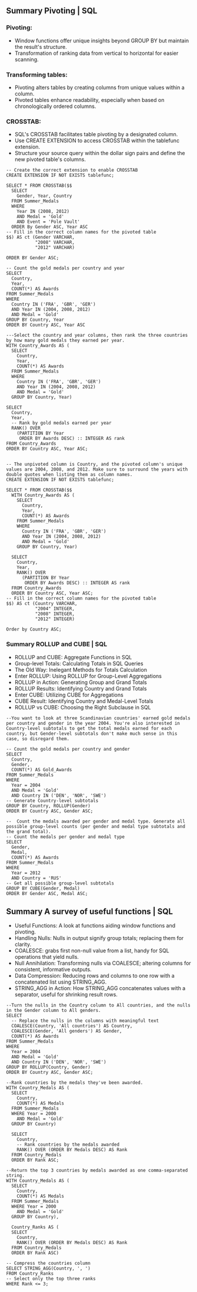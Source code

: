 ## Summary Pivoting | SQL
### Pivoting:
- Window functions offer unique insights beyond GROUP BY but maintain the result's structure.
- Transformation of ranking data from vertical to horizontal for easier scanning.

### Transforming tables:
- Pivoting alters tables by creating columns from unique values within a column.
- Pivoted tables enhance readability, especially when based on chronologically ordered columns.

### CROSSTAB:
- SQL's CROSSTAB facilitates table pivoting by a designated column.
- Use CREATE EXTENSION to access CROSSTAB within the tablefunc extension.
- Structure your source query within the dollar sign pairs and define the new pivoted table's columns.

```
-- Create the correct extension to enable CROSSTAB
CREATE EXTENSION IF NOT EXISTS tablefunc;

SELECT * FROM CROSSTAB($$
  SELECT
    Gender, Year, Country
  FROM Summer_Medals
  WHERE
    Year IN (2008, 2012)
    AND Medal = 'Gold'
    AND Event = 'Pole Vault'
  ORDER By Gender ASC, Year ASC
-- Fill in the correct column names for the pivoted table
$$) AS ct (Gender VARCHAR,
           "2008" VARCHAR,
           "2012" VARCHAR)

ORDER BY Gender ASC;

-- Count the gold medals per country and year
SELECT
  Country,
  Year,
  COUNT(*) AS Awards
FROM Summer_Medals
WHERE
  Country IN ('FRA', 'GBR', 'GER')
  AND Year IN (2004, 2008, 2012)
  AND Medal = 'Gold'
GROUP BY Country, Year
ORDER BY Country ASC, Year ASC

---Select the country and year columns, then rank the three countries by how many gold medals they earned per year.
WITH Country_Awards AS (
  SELECT
    Country,
    Year,
    COUNT(*) AS Awards
  FROM Summer_Medals
  WHERE
    Country IN ('FRA', 'GBR', 'GER')
    AND Year IN (2004, 2008, 2012)
    AND Medal = 'Gold'
  GROUP BY Country, Year)

SELECT
  Country,
  Year,
  -- Rank by gold medals earned per year
  RANK() OVER
    (PARTITION BY Year
     ORDER BY Awards DESC) :: INTEGER AS rank
FROM Country_Awards
ORDER BY Country ASC, Year ASC;


-- The unpivoted column is Country, and the pivoted column's unique values are 2004, 2008, and 2012. Make sure to surround the years with double quotes when listing them as column names.
CREATE EXTENSION IF NOT EXISTS tablefunc;

SELECT * FROM CROSSTAB($$
  WITH Country_Awards AS (
    SELECT
      Country,
      Year,
      COUNT(*) AS Awards
    FROM Summer_Medals
    WHERE
      Country IN ('FRA', 'GBR', 'GER')
      AND Year IN (2004, 2008, 2012)
      AND Medal = 'Gold'
    GROUP BY Country, Year)

  SELECT
    Country,
    Year,
    RANK() OVER
      (PARTITION BY Year
       ORDER BY Awards DESC) :: INTEGER AS rank
  FROM Country_Awards
  ORDER BY Country ASC, Year ASC;
-- Fill in the correct column names for the pivoted table
$$) AS ct (Country VARCHAR,
           "2004" INTEGER,
           "2008" INTEGER,
           "2012" INTEGER)

Order by Country ASC;

```

### Summary ROLLUP and CUBE | SQL
- ROLLUP and CUBE: Aggregate Functions in SQL
- Group-level Totals: Calculating Totals in SQL Queries
- The Old Way: Inelegant Methods for Totals Calculation
- Enter ROLLUP: Using ROLLUP for Group-Level Aggregations
- ROLLUP in Action: Generating Group and Grand Totals
- ROLLUP Results: Identifying Country and Grand Totals
- Enter CUBE: Utilizing CUBE for Aggregations
- CUBE Result: Identifying Country and Medal-Level Totals
- ROLLUP vs CUBE: Choosing the Right Subclause in SQL
```
--You want to look at three Scandinavian countries' earned gold medals per country and gender in the year 2004. You're also interested in Country-level subtotals to get the total medals earned for each country, but Gender-level subtotals don't make much sense in this case, so disregard them.

-- Count the gold medals per country and gender
SELECT
  Country,
  Gender,
  COUNT(*) AS Gold_Awards
FROM Summer_Medals
WHERE
  Year = 2004
  AND Medal = 'Gold'
  AND Country IN ('DEN', 'NOR', 'SWE')
-- Generate Country-level subtotals
GROUP BY Country, ROLLUP(Gender)
ORDER BY Country ASC, Gender ASC;

--  Count the medals awarded per gender and medal type. Generate all possible group-level counts (per gender and medal type subtotals and the grand total).
-- Count the medals per gender and medal type
SELECT
  Gender,
  Medal,
  COUNT(*) AS Awards
FROM Summer_Medals
WHERE
  Year = 2012
  AND Country = 'RUS'
-- Get all possible group-level subtotals
GROUP BY CUBE(Gender, Medal)
ORDER BY Gender ASC, Medal ASC;

```
## Summary A survey of useful functions | SQL
- Useful Functions: A look at functions aiding window functions and pivoting.
- Handling Nulls: Nulls in output signify group totals; replacing them for clarity.
- COALESCE: grabs first non-null value from a list, handy for SQL operations that yield nulls.
- Null Annihilation: Transforming nulls via COALESCE; altering columns for consistent, informative outputs.
- Data Compression: Reducing rows and columns to one row with a concatenated list using STRING_AGG.
- STRING_AGG in Action: How STRING_AGG concatenates values with a separator, useful for shrinking result rows.

```
--Turn the nulls in the Country column to All countries, and the nulls in the Gender column to All genders.
SELECT
  -- Replace the nulls in the columns with meaningful text
  COALESCE(Country, 'All countries') AS Country,
  COALESCE(Gender, 'All genders') AS Gender,
  COUNT(*) AS Awards
FROM Summer_Medals
WHERE
  Year = 2004
  AND Medal = 'Gold'
  AND Country IN ('DEN', 'NOR', 'SWE')
GROUP BY ROLLUP(Country, Gender)
ORDER BY Country ASC, Gender ASC;

--Rank countries by the medals they've been awarded.
WITH Country_Medals AS (
  SELECT
    Country,
    COUNT(*) AS Medals
  FROM Summer_Medals
  WHERE Year = 2000
    AND Medal = 'Gold'
  GROUP BY Country)

  SELECT
    Country,
    -- Rank countries by the medals awarded
    RANK() OVER (ORDER BY Medals DESC) AS Rank
  FROM Country_Medals
  ORDER BY Rank ASC;

--Return the top 3 countries by medals awarded as one comma-separated string.
WITH Country_Medals AS (
  SELECT
    Country,
    COUNT(*) AS Medals
  FROM Summer_Medals
  WHERE Year = 2000
    AND Medal = 'Gold'
  GROUP BY Country),

  Country_Ranks AS (
  SELECT
    Country,
    RANK() OVER (ORDER BY Medals DESC) AS Rank
  FROM Country_Medals
  ORDER BY Rank ASC)

-- Compress the countries column
SELECT STRING_AGG(Country, ', ')
FROM Country_Ranks
-- Select only the top three ranks
WHERE Rank <= 3;

```
